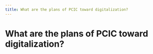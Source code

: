 ```yaml
---
title: What are the plans of PCIC toward digitalization?
---
```


# What are the plans of PCIC toward digitalization?
